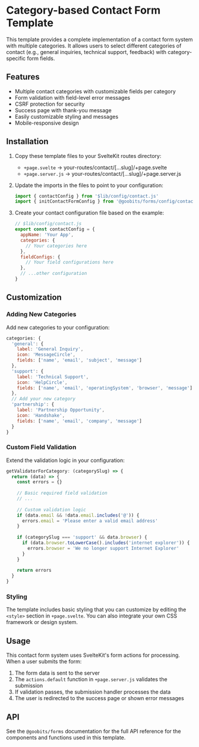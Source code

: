 # Category-based Contact Form Template

This template provides a complete implementation of a contact form system with multiple categories. It allows users to select different categories of contact (e.g., general inquiries, technical support, feedback) with category-specific form fields.

## Features

- Multiple contact categories with customizable fields per category
- Form validation with field-level error messages
- CSRF protection for security
- Success page with thank-you message
- Easily customizable styling and messages
- Mobile-responsive design

## Installation

1. Copy these template files to your SvelteKit routes directory:
   - `+page.svelte` → your-routes/contact/[...slug]/+page.svelte
   - `+page.server.js` → your-routes/contact/[...slug]/+page.server.js

2. Update the imports in the files to point to your configuration:
   ```javascript
   import { contactConfig } from '$lib/config/contact.js'
   import { initContactFormConfig } from '@goobits/forms/config/contactSchemas.js'
   ```

3. Create your contact configuration file based on the example:
   ```javascript
   // $lib/config/contact.js
   export const contactConfig = {
     appName: 'Your App',
     categories: {
       // Your categories here
     },
     fieldConfigs: {
       // Your field configurations here
     },
     // ...other configuration
   }
   ```

## Customization

### Adding New Categories

Add new categories to your configuration:

```javascript
categories: {
  'general': {
    label: 'General Inquiry',
    icon: 'MessageCircle',
    fields: ['name', 'email', 'subject', 'message']
  },
  'support': {
    label: 'Technical Support',
    icon: 'HelpCircle',
    fields: ['name', 'email', 'operatingSystem', 'browser', 'message']
  },
  // Add your new category
  'partnership': {
    label: 'Partnership Opportunity',
    icon: 'Handshake',
    fields: ['name', 'email', 'company', 'message']
  }
}
```

### Custom Field Validation

Extend the validation logic in your configuration:

```javascript
getValidatorForCategory: (categorySlug) => {
  return (data) => {
    const errors = {}
    
    // Basic required field validation
    // ...
    
    // Custom validation logic
    if (data.email && !data.email.includes('@')) {
      errors.email = 'Please enter a valid email address'
    }
    
    if (categorySlug === 'support' && data.browser) {
      if (data.browser.toLowerCase().includes('internet explorer')) {
        errors.browser = 'We no longer support Internet Explorer'
      }
    }
    
    return errors
  }
}
```

### Styling

The template includes basic styling that you can customize by editing the `<style>` section in `+page.svelte`. You can also integrate your own CSS framework or design system.

## Usage

This contact form system uses SvelteKit's form actions for processing. When a user submits the form:

1. The form data is sent to the server
2. The `actions.default` function in `+page.server.js` validates the submission
3. If validation passes, the submission handler processes the data
4. The user is redirected to the success page or shown error messages

## API

See the `@goobits/forms` documentation for the full API reference for the components and functions used in this template.